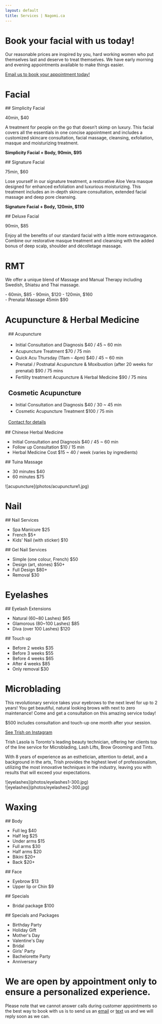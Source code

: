 ```yaml
---
layout: default
title: Services | Nagomi.ca
---
```


# Book your facial with us today!

Our reasonable prices are inspired by you, hard working women who put themselves last and deserve to treat themselves. We have early morning and evening appointments available to make things easier.

[Email us to book your appointment today!](mailto:info@nagomi.ca)


# Facial

<div class="third">
## Simplicity Facial

40min, $40

A treatment for people on the go that doesn’t skimp on luxury. This facial covers all the essentials in one concise appointment and includes a customized skincare consultation, facial massage, cleansing, exfoliation, masque and moisturizing treatment.

**Simplicity Facial + Body, 90min, $95**
</div>

<div class="third">
## Signature Facial

75min, $60

Lose yourself in our signature treatment, a restorative Aloe Vera masque designed for enhanced exfoliation and luxurious moisturizing. This treatment includes an in-depth skincare consultation, extended facial massage and deep pore cleansing.

**Signature Facial + Body, 120min, $110**
</div>

<div class="third">
## Deluxe Facial

90min, $85

Enjoy all the benefits of our standard facial with a little more extravagance. Combine our restorative masque treatment and cleansing with the added bonus of deep scalp, shoulder and décolletage massage.
</div>


# RMT

We offer a unique blend of Massage and Manual Therapy including Swedish, Shiatsu and Thai massage.

<div class="half">
- 60min, $85
- 90min, $120
- 120min, $160
</div>

<div class="half">
- Prenatal Massage 45min $90
</div>


# Acupuncture & Herbal Medicine

<div style="line-height: 150%; padding: 0% 2% 0% 2%">
## Acupuncture

* Initial Consultation and Diagnosis	$40 / 45 ~ 60 min
* Acupuncture Treatment			$70 / 75 min
* Quick Acu Thursday (11am – 4pm)	$40 / 45 ~ 60 min
* Prenatal / Postnatal Acupuncture & Moxibustion (after 20 weeks for prenatal) $90 / 75 mins
* Fertility treatment Acupuncture & Herbal Medicine $90 / 75 mins

## Cosmetic Acupuncture

* Initial Consultation and Diagnosis	$40 / 30 ~ 45 min
* Cosmetic Acupuncture Treatment	$100 / 75 min

[Contact for details](mailto:info@nagomi.ca)
</div>

<div class="half">
## Chinese Herbal Medicine

* Initial Consultation and Diagnosis	$40 / 45 ~ 60 min
* Follow up Consultation		$10 / 15 min
* Herbal Medicine Cost			$15 ~ 40 / week (varies by ingredients)

</div>

<div class="half">
## Tuina Massage

* 30 minutes $40
* 60 minutes $75
</div>

<div class="clear"></div>

<div class="img">
![acupuncture](photos/acupuncture1.jpg)
</div>


# Nail

<div class="half">
## Nail Services

* Spa Manicure $25
* French $5+
* Kids' Nail (with sticker) $10
</div>

<div class="half">
## Gel Nail Services

* Simple (one colour, French) $50
* Design (art, stones) $50+
* Full Design $80+
* Removal $30
</div>


# Eyelashes

<div class="half">
## Eyelash Extensions

* Natural (60~80 Lashes) $65
* Glamorous (80~100 Lashes) $85
* Diva (over 100 Lashes) $120
</div>

<div class="half">
## Touch up

* Before 2 weeks $35
* Before 3 weeks $55
* Before 4 weeks $65
* After 4 weeks $85
* Only removal $30
</div>


# Microblading

This revolutionary service takes your eyebrows to the next level for up to 2 years! You get beautiful, natural looking brows with next to zero maintenance! Come and get a consultation on this amazing service today!

$500 includes consultation and touch-up one month after your session.

[See Trish on Instagram](https://www.instagram.com/oceanwave_eyelashperming/)

Trish Lasola is Toronto's leading beauty technician, offering her clients top of the line service for Microblading, Lash Lifts, Brow Grooming and Tints.

With 8 years of experience as an esthetician, attention to detail, and a background in the arts, Trish provides the highest level of professionalism, utilizing the most innovative techniques in the industry, leaving you with results that will exceed your expectations.


<div class="img half">
![eyelashes](photos/eyelashes1-300.jpg)
</div>

<div class="img half">
![eyelashes](photos/eyelashes2-300.jpg)
</div>


# Waxing

<div class="third">
## Body

* Full leg $40
* Half leg $25
* Under arms $15
* Full arms $30
* Half arms $20
* Bikini $20+
* Back $20+
</div>

<div class="third">
## Face

* Eyebrow $13
* Upper lip or Chin $9
</div>

<div class="third">
## Specials

* Bridal package     $100
</div>

<div class="clear"></div>

<div class="half">
## Specials and Packages

* Birthday Party
* Holiday Gift
* Mother's Day
* Valentine's Day
* Bridal
* Girls' Party
* Bachelorette Party
* Anniversary
</div>


# We are open by appointment only to ensure a personalized experience.

Please note that we cannot answer calls during customer appointments so the best way to book with us is to send us an [email](mailto:info@nagomi.ca) or [text](tel:1-647-993-1130) us and we will reply  soon as we can.

